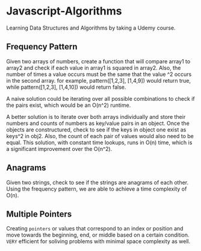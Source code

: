 # Javascript-Algorithms

Learning Data Structures and Algorithms by taking a Udemy course.

## Frequency Pattern
Given two arrays of numbers, create a function that will compare array1 to array2 and check if each value in array1 is squared in array2.
Also, the number of times a value occurs must be the same that the value ^2 occurs in the second array. for example, pattern([1,2,3], [1,4,9]) would return true, while pattern([1,2,3], [1,4,10]) would return false.

A naive solution could be iterating over all possible combinations to check if the pairs exist, which would be an O(n^2) runtime.

A better solution is to iterate over both arrays individually and store their numbers and counts of numbers as key/value pairs in an object. Once the objects are constructured, check to see if the keys in object one exist as keys^2 in obj2. Also, the count of each pair of values would also need to be equal.  This solution, with constant time lookups, runs in O(n) time, which is a significant improvement over the O(n^2).

## Anagrams
Given two strings, check to see if the strings are anagrams of each other.  Using the frequency pattern, we are able to achieve a time complexity of O(n).

## Multiple Pointers
Creating `pointers` or values that correspond to an index or position and move towards the beginning, end, or middle based on a certain condition. `VERY` efficient for soliving problems with minimal space complexity as well.
